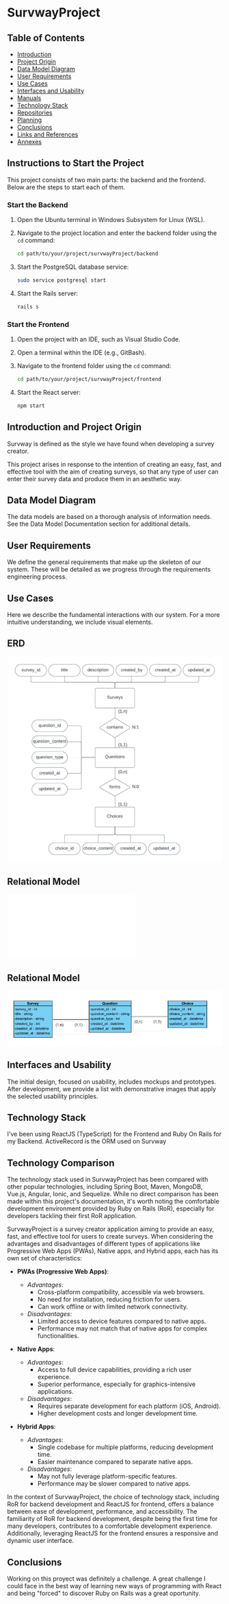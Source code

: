 # SurvwayProject

## Table of Contents
- [Introduction](#introduction)
- [Project Origin](#project-origin)
- [Data Model Diagram](#data-model-diagram)
- [User Requirements](#user-requirements)
- [Use Cases](#use-cases)
- [Interfaces and Usability](#interfaces-and-usability)
- [Manuals](#manuals)
- [Technology Stack](#technology-stack)
- [Repositories](#repositories)
- [Planning](#planning)
- [Conclusions](#conclusions)
- [Links and References](#links-and-references)
- [Annexes](#annexes)

## Instructions to Start the Project

This project consists of two main parts: the backend and the frontend. Below are the steps to start each of them.

### Start the Backend

1. Open the Ubuntu terminal in Windows Subsystem for Linux (WSL).
2. Navigate to the project location and enter the backend folder using the `cd` command:

    ```bash
    cd path/to/your/project/survwayProject/backend
    ```
3. Start the PostgreSQL database service:

    ```bash
    sudo service postgresql start
    ```
4. Start the Rails server:

    ```bash
    rails s
    ```

### Start the Frontend

1. Open the project with an IDE, such as Visual Studio Code.
2. Open a terminal within the IDE (e.g., GitBash).
3. Navigate to the frontend folder using the `cd` command:

    ```bash
    cd path/to/your/project/survwayProject/frontend
    ```
4. Start the React server:

    ```bash
    npm start
    ```

## Introduction and Project Origin

Survway is defined as the style we have found when developing a survey creator.

This project arises in response to the intention of creating an easy, fast, and effective tool with the aim of creating surveys, so that any type of user can enter their survey data and produce them in an aesthetic way.

## Data Model Diagram

The data models are based on a thorough analysis of information needs. See the Data Model Documentation section for additional details.

## User Requirements

We define the general requirements that make up the skeleton of our system. These will be detailed as we progress through the requirements engineering process.

## Use Cases

Here we describe the fundamental interactions with our system. For a more intuitive understanding, we include visual elements.

## ERD

![ER Diagram](ERD.png)

## Relational Model

![Relational Model](RM.txt)

## Relational Model

![UML Class Diagram](UML_CD.PNG)


## Interfaces and Usability

The initial design, focused on usability, includes mockups and prototypes. After development, we provide a list with demonstrative images that apply the selected usability principles.

## Technology Stack

I've been using ReactJS (TypeScript) for the Frontend and Ruby On Rails for my Backend. ActiveRecord is the ORM used on Survway

## Technology Comparison

The technology stack used in SurvwayProject has been compared with other popular technologies, including Spring Boot, Maven, MongoDB, Vue.js, Angular, Ionic, and Sequelize. While no direct comparison has been made within this project's documentation, it's worth noting the comfortable development environment provided by Ruby on Rails (RoR), especially for developers tackling their first RoR application.

SurvwayProject is a survey creator application aiming to provide an easy, fast, and effective tool for users to create surveys. When considering the advantages and disadvantages of different types of applications like Progressive Web Apps (PWAs), Native apps, and Hybrid apps, each has its own set of characteristics:

- **PWAs (Progressive Web Apps)**:
  - *Advantages*: 
    - Cross-platform compatibility, accessible via web browsers.
    - No need for installation, reducing friction for users.
    - Can work offline or with limited network connectivity.
  - *Disadvantages*:
    - Limited access to device features compared to native apps.
    - Performance may not match that of native apps for complex functionalities.

- **Native Apps**:
  - *Advantages*:
    - Access to full device capabilities, providing a rich user experience.
    - Superior performance, especially for graphics-intensive applications.
  - *Disadvantages*:
    - Requires separate development for each platform (iOS, Android).
    - Higher development costs and longer development time.

- **Hybrid Apps**:
  - *Advantages*:
    - Single codebase for multiple platforms, reducing development time.
    - Easier maintenance compared to separate native apps.
  - *Disadvantages*:
    - May not fully leverage platform-specific features.
    - Performance may be slower compared to native apps.

In the context of SurvwayProject, the choice of technology stack, including RoR for backend development and ReactJS for frontend, offers a balance between ease of development, performance, and accessibility. The familiarity of RoR for backend development, despite being the first time for many developers, contributes to a comfortable development experience. Additionally, leveraging ReactJS for the frontend ensures a responsive and dynamic user interface.


## Conclusions

Working on this proyect was definitely a challenge. A great challenge I could face in the best way of learning new ways of programming with React and being "forced" to discover Ruby on Rails was a great oportunity.

